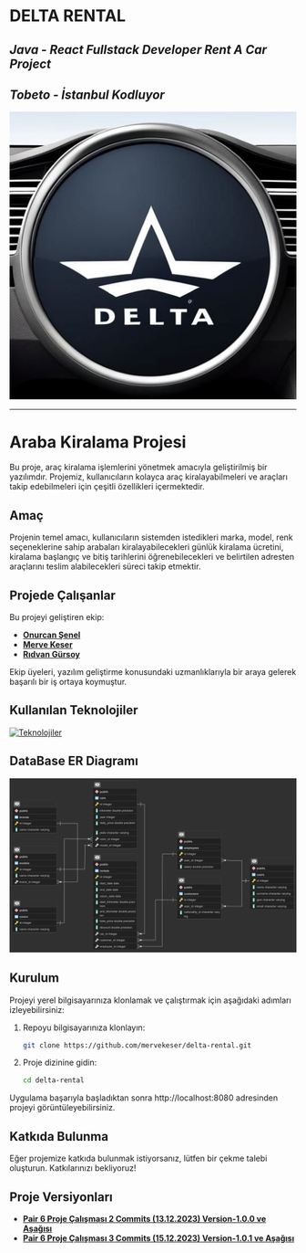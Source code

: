 # DELTA RENTAL
## *Java - React Fullstack Developer Rent A Car Project*
## *Tobeto - İstanbul Kodluyor* 
![Logo](img/09f319f8-abb5-42c8-9a37-fdbbab0f7253.PNG)

***********************************************************

# Araba Kiralama Projesi

Bu proje, araç kiralama işlemlerini yönetmek amacıyla geliştirilmiş bir yazılımdır. Projemiz, kullanıcıların kolayca araç kiralayabilmeleri ve araçları takip edebilmeleri için çeşitli özellikleri içermektedir.

## Amaç

Projenin temel amacı, kullanıcıların sistemden istedikleri marka, model, renk seçeneklerine sahip arabaları 
kiralayabilecekleri
günlük kiralama ücretini, kiralama başlangıç ve bitiş tarihlerini öğrenebilecekleri 
ve belirtilen adresten araçlarını
teslim alabilecekleri süreci takip etmektir.


## Projede Çalışanlar

Bu projeyi geliştiren ekip:

- <a href = "https://github.com/onursenel">**Onurcan Şenel** </a>
- <a href = "https://github.com/mervekeser">**Merve Keser** </a>
- <a href = "https://github.com/rdvngrsy">**Rıdvan Gürsoy** </a>

Ekip üyeleri, yazılım geliştirme konusundaki uzmanlıklarıyla bir araya gelerek başarılı bir iş ortaya koymuştur.

## Kullanılan Teknolojiler
[![Teknolojiler](https://skillicons.dev/icons?i=postman,git,java,spring,postgresql)](https://skillicons.dev)

## DataBase ER Diagramı
![DIAGRAM](img/projeERD_1.png)

## Kurulum

Projeyi yerel bilgisayarınıza klonlamak ve çalıştırmak için aşağıdaki adımları izleyebilirsiniz:

1. Repoyu bilgisayarınıza klonlayın:

    ```bash
    git clone https://github.com/mervekeser/delta-rental.git
    ```

2. Proje dizinine gidin:

    ```bash
    cd delta-rental
    ```

Uygulama başarıyla başladıktan sonra http://localhost:8080 adresinden projeyi görüntüleyebilirsiniz.

## Katkıda Bulunma

Eğer projemize katkıda bulunmak istiyorsanız, lütfen bir çekme talebi oluşturun. Katkılarınızı bekliyoruz!


## Proje Versiyonları

- <a href = "https://github.com/mervekeser/delta-rental/commits/main/">**Pair 6 Proje Çalışması 2 Commits (13.12.2023) Version-1.0.0 ve Aşağısı** </a>
- <a href = "https://github.com/mervekeser/delta-rental/commits/main/">**Pair 6 Proje Çalışması 3 Commits (15.12.2023) Version-1.0.1 ve Aşağısı** </a>